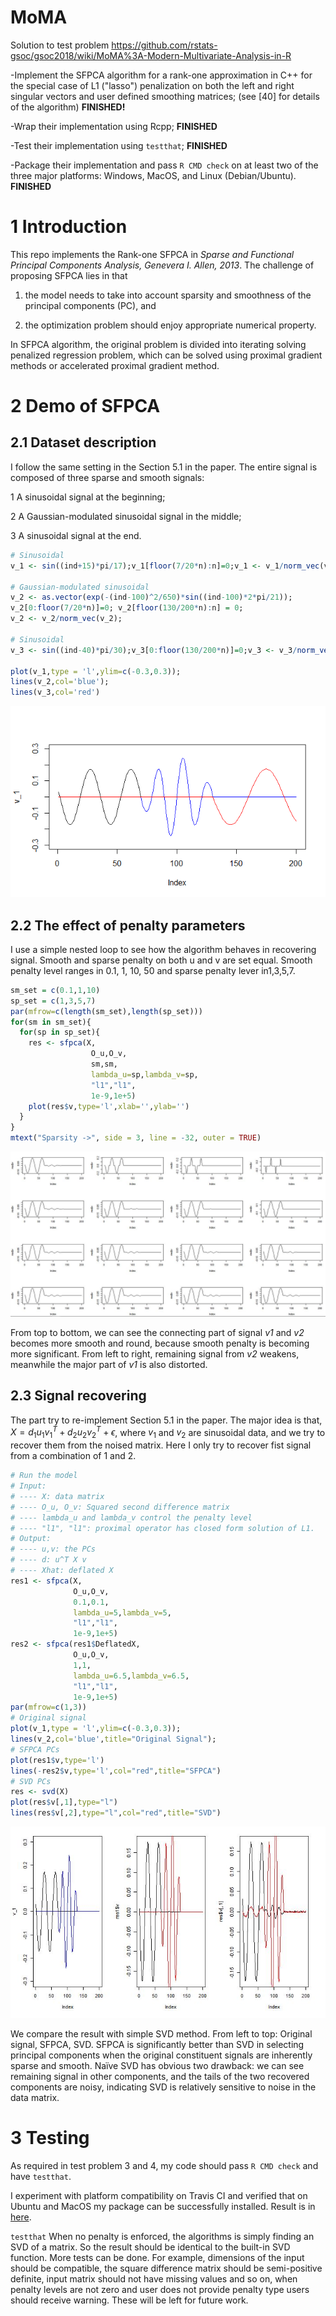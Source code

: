 # MoMA
Solution to test problem
https://github.com/rstats-gsoc/gsoc2018/wiki/MoMA%3A-Modern-Multivariate-Analysis-in-R

-Implement the SFPCA algorithm for a rank-one approximation in C++ for the special case of L1 ("lasso") penalization on both the left and right singular vectors and user defined smoothing matrices; (see [40] for details of the algorithm) __FINISHED!__

-Wrap their implementation using Rcpp; __FINISHED__

-Test their implementation using `testthat`; **FINISHED**

-Package their implementation and pass `R CMD check` on at least two of the three major platforms: Windows, MacOS, and Linux (Debian/Ubuntu). **FINISHED**

# 1 Introduction

This repo implements the Rank-one SFPCA in _Sparse and Functional Principal Components Analysis, Genevera I. Allen, 2013_. The challenge of proposing SFPCA lies in that 

1) the model needs to take into account sparsity and smoothness of the principal components (PC), and 

2) the optimization problem should enjoy appropriate numerical property. 

In SFPCA algorithm, the original problem is divided into iterating solving penalized regression problem, which can be solved using proximal gradient methods or accelerated proximal gradient method.



# 2 Demo of SFPCA

## 2.1 Dataset description

I follow the same setting in the Section 5.1 in the paper. The entire signal is composed of three sparse and smooth signals:

1 A sinusoidal signal at the beginning;

2 A Gaussian-modulated sinusoidal signal in the middle;

3 A sinusoidal signal at the end.


```r
# Sinusoidal
v_1 <- sin((ind+15)*pi/17);v_1[floor(7/20*n):n]=0;v_1 <- v_1/norm_vec(v_1);

# Gaussian-modulated sinusoidal
v_2 <- as.vector(exp(-(ind-100)^2/650)*sin((ind-100)*2*pi/21)); 
v_2[0:floor(7/20*n)]=0; v_2[floor(130/200*n):n] = 0;
v_2 <- v_2/norm_vec(v_2);

# Sinusoidal
v_3 <- sin((ind-40)*pi/30);v_3[0:floor(130/200*n)]=0;v_3 <- v_3/norm_vec(v_3);

plot(v_1,type = 'l',ylim=c(-0.3,0.3));
lines(v_2,col='blue');
lines(v_3,col='red')
```

![](pics\signal.png)

## 2.2 The effect of penalty parameters

I use a simple nested loop to see how the algorithm behaves in recovering signal. Smooth and sparse penalty on both u and v are set equal. Smooth penalty level ranges in 0.1, 1, 10, 50 and sparse penalty lever in1,3,5,7.

```r
sm_set = c(0.1,1,10)
sp_set = c(1,3,5,7)
par(mfrow=c(length(sm_set),length(sp_set)))
for(sm in sm_set){
  for(sp in sp_set){
    res <- sfpca(X,
                  O_u,O_v,
                  sm,sm,
                  lambda_u=sp,lambda_v=sp,
                  "l1","l1",
                  1e-9,1e+5)
    plot(res$v,type='l',xlab='',ylab='')  
  }
}
mtext("Sparsity ->", side = 3, line = -32, outer = TRUE)	
```
![](pics/effect.JPG)

From top to bottom, we can see the connecting part of signal _v1_ and _v2_ becomes more smooth and round, because smooth penalty is becoming more significant. From left to right, remaining signal from _v2_ weakens, meanwhile the major part of _v1_ is also distorted.

## 2.3 Signal recovering
The part try to re-implement Section 5.1 in the paper. The major idea is that, $X = d_1u_1v_1^T + d_2u_2v_2^T + \epsilon$, where $v_1$ and $v_2$ are sinusoidal data, and we try to recover them from the noised matrix. Here I only try to recover fist signal from a combination of 1 and 2.

```r
# Run the model
# Input:
# ---- X: data matrix
# ---- O_u, O_v: Squared second difference matrix
# ---- lambda_u and lambda_v control the penalty level
# ---- "l1", "l1": proximal operator has closed form solution of L1.
# Output:
# ---- u,v: the PCs
# ---- d: u^T X v
# ---- Xhat: deflated X
res1 <- sfpca(X,
              O_u,O_v,
              0.1,0.1,
              lambda_u=5,lambda_v=5,
              "l1","l1",
              1e-9,1e+5)
res2 <- sfpca(res1$DeflatedX,
              O_u,O_v,
              1,1,
              lambda_u=6.5,lambda_v=6.5,
              "l1","l1",
              1e-9,1e+5)
par(mfrow=c(1,3))
# Original signal
plot(v_1,type = 'l',ylim=c(-0.3,0.3));
lines(v_2,col='blue',title="Original Signal");
# SFPCA PCs
plot(res1$v,type='l')  
lines(-res2$v,type='l',col="red",title="SFPCA")  
# SVD PCs
res <- svd(X)
plot(res$v[,1],type="l")
lines(res$v[,2],type="l",col="red",title="SVD")
```
![](pics/comp.JPG)

We compare the result with simple SVD method. From left to top: Original signal, SFPCA, SVD. SFPCA is significantly better than SVD in selecting principal components when the original constituent signals are inherently sparse and smooth. Naïve SVD has obvious two drawback: we can see remaining signal in other components, and the tails of the two recovered components are noisy, indicating SVD is relatively sensitive to noise in the data matrix.

# 3 Testing

As required in test problem 3 and 4, my code should pass `R CMD check` and have `testthat`.

I experiment with platform compatibility on Travis CI and verified that on Ubuntu and MacOS my package can be successfully installed. Result is in [here](https://travis-ci.org/Banana1530/MoMA/jobs/356853383).

`testthat` When no penalty is enforced, the algorithms is simply finding an SVD of a matrix. So the result should be identical to the built-in SVD function. More tests can be done. For example, dimensions of the input should be compatible, the square difference matrix should be semi-positive definite, input matrix should not have missing values and so on, when penalty levels are not zero and user does not provide penalty type users should receive warning. These will be left for future work.



